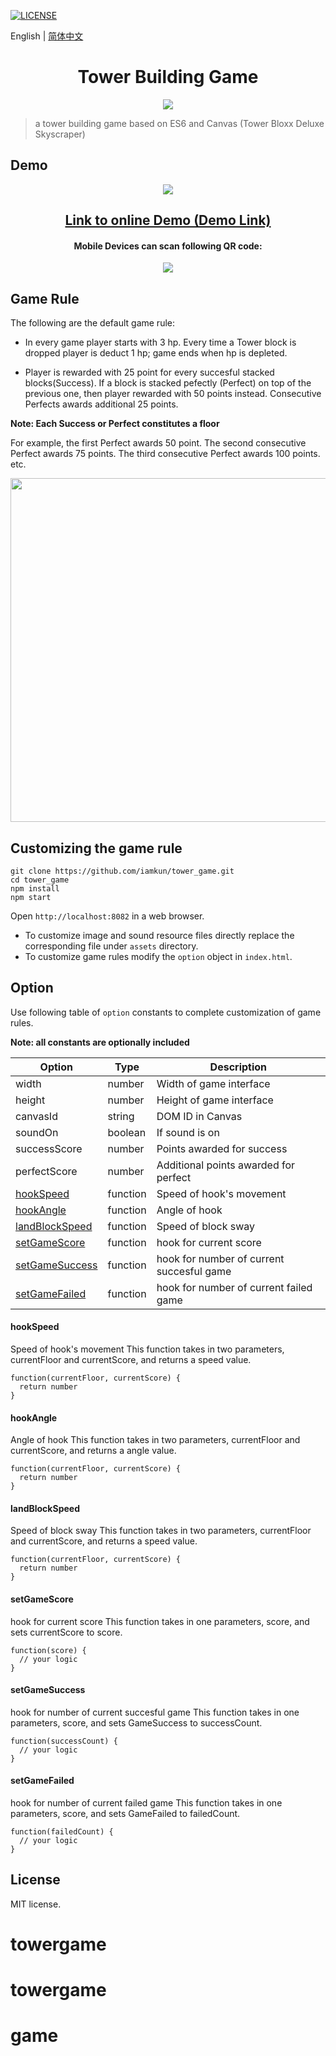 [![LICENSE](https://img.shields.io/badge/license-MIT-blue.svg)](LICENSE)

English | [简体中文](./README.zh-CN.md)

<h1 align="center">Tower Building Game</h1>
<p align="center"><img src="https://o2qq673j2.qnssl.com/tower-loading.gif"/></p>

> a tower building game based on ES6 and Canvas (Tower Bloxx Deluxe Skyscraper)

## Demo
<p align="center"><img src="https://user-images.githubusercontent.com/17680888/47480922-93a20c00-d864-11e8-8f7c-6d1d60184730.gif"/></p>
<h2 align="center"><a href="https://iamkun.github.io/tower_game">Link to online Demo (Demo Link)</a></h2>
<h4 align="center">Mobile Devices can scan following QR code:</h4>
<p align="center">
  <img src="https://user-images.githubusercontent.com/17680888/47480646-abc55b80-d863-11e8-9337-4ea768ebe55d.png" />
</p>

## Game Rule

The following are the default game rule:

- In every game player starts with 3 hp. Every time a Tower block is dropped player is deduct 1 hp; game ends when hp is depleted.

- Player is rewarded with 25 point for every succesful stacked blocks(Success). If a block is stacked pefectly (Perfect) on top of the previous one, then player
rewarded with 50 points instead. Consecutive Perfects awards additional 25 points.

**Note: Each Success or Perfect constitutes a floor**

  For example, the first Perfect awards 50 point. The second consecutive Perfect awards 75 points.
 The third consecutive Perfect awards 100 points.  etc.

<p align="center">
  <img width="550" src="https://user-images.githubusercontent.com/17680888/47473105-d9021180-d843-11e8-8c19-b6b78d86cbdf.png" />
</p>

## Customizing the game rule

```
git clone https://github.com/iamkun/tower_game.git
cd tower_game
npm install
npm start
```
Open `http://localhost:8082` in a web browser.

- To customize image and sound resource files directly replace the corresponding file under `assets` directory.
- To customize game rules modify the `option` object in `index.html`.

## Option

Use following table of `option` constants to complete customization of game rules.

**Note: all constants are optionally included**

| Option | Type | Description |
|---------|--------|-------------|
| width          | number | Width of game interface |
| height         | number | Height of game interface |
| canvasId       | string | DOM ID in Canvas |
| soundOn        | boolean | If sound is on |
| successScore   | number | Points awarded for success |
| perfectScore   | number | Additional points awarded for perfect |
| <a href="#hookspeed">hookSpeed</a> | function | Speed of hook's movement |
| <a href="#hookangle">hookAngle</a> | function | Angle of hook |
| <a href="#landblockspeed">landBlockSpeed</a> | function | Speed of block sway |
| <a href="#setgamescore">setGameScore</a> | function | hook for current score |
| <a href="#setgamesuccess">setGameSuccess</a> | function | hook for number of current succesful game |
| <a href="#setgamefailed">setGameFailed</a> | function | hook for number of current failed game |

#### hookSpeed
Speed of hook's movement
This function takes in two parameters, currentFloor and currentScore, and returns a speed value.
```
function(currentFloor, currentScore) {
  return number
}
```

#### hookAngle
Angle of hook
This function takes in two parameters, currentFloor and currentScore, and returns a angle value.
```
function(currentFloor, currentScore) {
  return number
}
```

#### landBlockSpeed
Speed of block sway
This function takes in two parameters, currentFloor and currentScore, and returns a speed value.
```
function(currentFloor, currentScore) {
  return number
}
```

#### setGameScore
hook for current score
This function takes in one parameters, score, and sets currentScore to score.
```
function(score) {
  // your logic
}
```

#### setGameSuccess
hook for number of current succesful game
This function takes in one parameters, score, and sets GameSuccess to successCount.
```
function(successCount) {
  // your logic
}
```

#### setGameFailed
hook for number of current failed game
This function takes in one parameters, score, and sets GameFailed to failedCount.
```
function(failedCount) {
  // your logic
}
```

## License

MIT license.
# towergame
# towergame
# game
